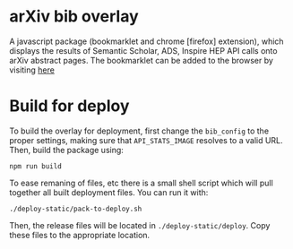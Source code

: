 # arXiv bib overlay

A javascript package (bookmarklet and chrome [firefox] extension), which
displays the results of Semantic Scholar, ADS, Inspire HEP API calls onto arXiv
abstract pages. The bookmarklet can be added to the browser by visiting
[here](https://mattbierbaum.github.io/arxiv-bib-overlay/static/downloads.html)

# Build for deploy

To build the overlay for deployment, first change the `bib_config` to the
proper settings, making sure that `API_STATS_IMAGE` resolves to a valid URL.
Then, build the package using:

    npm run build

To ease remaning of files, etc there is a small shell script which will pull
together all built deployment files. You can run it with:

    ./deploy-static/pack-to-deploy.sh

Then, the release files will be located in `./deploy-static/deploy`. Copy these
files to the appropriate location.
